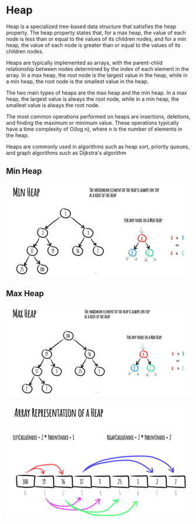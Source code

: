 # Heap

Heap is a specialized tree-based data structure that satisfies the heap property. The heap property states that, for a max heap, the value of each node is less than or equal to the values of its children nodes, and for a min heap, the value of each node is greater than or equal to the values of its children nodes.

Heaps are typically implemented as arrays, with the parent-child relationship between nodes determined by the index of each element in the array. In a max heap, the root node is the largest value in the heap, while in a min heap, the root node is the smallest value in the heap.

The two main types of heaps are the max heap and the min heap. In a max heap, the largest value is always the root node, while in a min heap, the smallest value is always the root node.

The most common operations performed on heaps are insertions, deletions, and finding the maximum or minimum value. These operations typically have a time complexity of O(log n), where n is the number of elements in the heap.

Heaps are commonly used in algorithms such as heap sort, priority queues, and graph algorithms such as Dijkstra's algorithm

## Min Heap

![MinHeap](https://raw.githubusercontent.com/trekhleb/javascript-algorithms/master/src/data-structures/heap/images/min-heap.jpeg)

## Max Heap

![MaxHeap](https://raw.githubusercontent.com/trekhleb/javascript-algorithms/master/src/data-structures/heap/images/max-heap.jpeg)

![ArrayRepresentation](https://raw.githubusercontent.com/trekhleb/javascript-algorithms/master/src/data-structures/heap/images/array-representation.jpeg)
